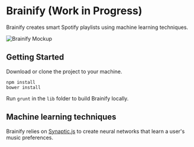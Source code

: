 # Brainify (Work in Progress)

Brainify creates smart Spotify playlists using machine learning techniques.

![Brainify Mockup](https://i.imgur.com/2XcyWcX.jpg)

## Getting Started

Download or clone the project to your machine.

```
npm install
bower install
```

Run `grunt` in the `lib` folder to build Brainify locally.

## Machine learning techniques

Brainify relies on [Synaptic.js](http://synaptic.juancazala.com/#/) to create neural networks that learn a user's music preferences.
